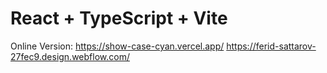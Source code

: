 # React + TypeScript + Vite

Online Version: https://show-case-cyan.vercel.app/
https://ferid-sattarov-27fec9.design.webflow.com/
